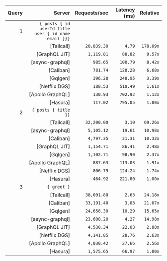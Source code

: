 <!-- PERFORMANCE_RESULTS_START -->

| Query | Server | Requests/sec | Latency (ms) | Relative |
|-------:|--------:|--------------:|--------------:|---------:|
| 1 | `{ posts { id userId title user { id name email }}}` |
|| [Tailcall] | `20,839.30` | `4.79` | `178.09x` |
|| [GraphQL JIT] | `1,119.81` | `88.82` | `9.57x` |
|| [async-graphql] | `985.65` | `100.79` | `8.42x` |
|| [Caliban] | `781.74` | `128.28` | `6.68x` |
|| [Gqlgen] | `396.28` | `248.95` | `3.39x` |
|| [Netflix DGS] | `188.53` | `510.49` | `1.61x` |
|| [Apollo GraphQL] | `130.93` | `702.92` | `1.12x` |
|| [Hasura] | `117.02` | `795.05` | `1.00x` |
| 2 | `{ posts { title }}` |
|| [Tailcall] | `32,200.00` | `3.10` | `69.26x` |
|| [async-graphql] | `5,105.12` | `19.61` | `10.98x` |
|| [Caliban] | `4,797.35` | `21.31` | `10.32x` |
|| [GraphQL JIT] | `1,154.71` | `86.41` | `2.48x` |
|| [Gqlgen] | `1,102.71` | `98.90` | `2.37x` |
|| [Apollo GraphQL] | `887.63` | `113.03` | `1.91x` |
|| [Netflix DGS] | `806.79` | `124.24` | `1.74x` |
|| [Hasura] | `464.92` | `221.80` | `1.00x` |
| 3 | `{ greet }` |
|| [Tailcall] | `38,091.80` | `2.63` | `24.18x` |
|| [Caliban] | `33,191.40` | `3.03` | `21.07x` |
|| [Gqlgen] | `24,658.30` | `10.29` | `15.65x` |
|| [async-graphql] | `23,608.20` | `4.27` | `14.98x` |
|| [GraphQL JIT] | `4,530.34` | `22.03` | `2.88x` |
|| [Netflix DGS] | `4,141.85` | `28.76` | `2.63x` |
|| [Apollo GraphQL] | `4,030.42` | `27.66` | `2.56x` |
|| [Hasura] | `1,575.65` | `66.97` | `1.00x` |

<!-- PERFORMANCE_RESULTS_END -->
